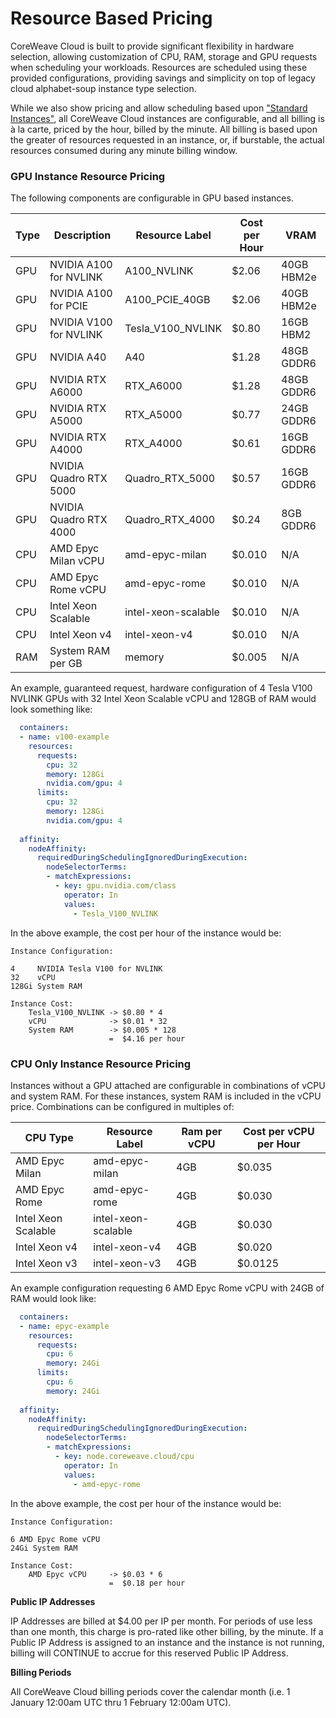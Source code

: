 # Resource Based Pricing

CoreWeave Cloud is built to provide significant flexibility in hardware selection, allowing customization of CPU, RAM, storage and GPU requests when scheduling your workloads. Resources are scheduled using these provided configurations, providing savings and simplicity on top of legacy cloud alphabet-soup instance type selection.

While we also show pricing and allow scheduling based upon ["Standard Instances"](https://www.coreweave.com/pricing), all CoreWeave Cloud instances are configurable, and all billing is à la carte, priced by the hour, billed by the minute. All billing is based upon the greater of resources requested in an instance, or, if burstable, the actual resources consumed during any minute billing window.

### GPU Instance Resource Pricing

The following components are configurable in GPU based instances.

| Type | Description            | Resource Label      | Cost per Hour | VRAM       |
| ---- | ---------------------- | ------------------- | ------------- | ---------- |
| GPU  | NVIDIA A100 for NVLINK | A100\_NVLINK        | $2.06         | 40GB HBM2e |
| GPU  | NVIDIA A100 for PCIE   | A100\_PCIE\_40GB    | $2.06         | 40GB HBM2e |
| GPU  | NVIDIA V100 for NVLINK | Tesla\_V100\_NVLINK | $0.80         | 16GB HBM2  |
| GPU  | NVIDIA A40             | A40                 | $1.28         | 48GB GDDR6 |
| GPU  | NVIDIA RTX A6000       | RTX\_A6000          | $1.28         | 48GB GDDR6 |
| GPU  | NVIDIA RTX A5000       | RTX\_A5000          | $0.77         | 24GB GDDR6 |
| GPU  | NVIDIA RTX A4000       | RTX\_A4000          | $0.61         | 16GB GDDR6 |
| GPU  | NVIDIA Quadro RTX 5000 | Quadro\_RTX\_5000   | $0.57         | 16GB GDDR6 |
| GPU  | NVIDIA Quadro RTX 4000 | Quadro\_RTX\_4000   | $0.24         | 8GB GDDR6  |
| CPU  | AMD Epyc Milan vCPU    | amd-epyc-milan      | $0.010        | N/A        |
| CPU  | AMD Epyc Rome vCPU     | amd-epyc-rome       | $0.010        | N/A        |
| CPU  | Intel Xeon Scalable    | intel-xeon-scalable | $0.010        | N/A        |
| CPU  | Intel Xeon v4          | intel-xeon-v4       | $0.010        | N/A        |
| RAM  | System RAM per GB      | memory              | $0.005        | N/A        |

An example, guaranteed request, hardware configuration of 4 Tesla V100 NVLINK GPUs with 32 Intel Xeon Scalable vCPU and 128GB of RAM would look something like:

```yaml
  containers:
  - name: v100-example
    resources:
      requests:
        cpu: 32
        memory: 128Gi
        nvidia.com/gpu: 4
      limits:
        cpu: 32
        memory: 128Gi
        nvidia.com/gpu: 4        
        
  affinity:
    nodeAffinity:
      requiredDuringSchedulingIgnoredDuringExecution:
        nodeSelectorTerms:
        - matchExpressions:
          - key: gpu.nvidia.com/class
            operator: In
            values:
              - Tesla_V100_NVLINK
```

In the above example, the cost per hour of the instance would be:

```
Instance Configuration:

4     NVIDIA Tesla V100 for NVLINK
32    vCPU
128Gi System RAM

Instance Cost:
    Tesla_V100_NVLINK -> $0.80 * 4
    vCPU              -> $0.01 * 32
    System RAM        -> $0.005 * 128
                      =  $4.16 per hour
```

### CPU Only Instance Resource Pricing

Instances without a GPU attached are configurable in combinations of vCPU and system RAM. For these instances, system RAM is included in the vCPU price. Combinations can be configured in multiples of:

| CPU Type            | Resource Label      | Ram per vCPU | Cost per vCPU per Hour |
| ------------------- | ------------------- | ------------ | ---------------------- |
| AMD Epyc Milan      | amd-epyc-milan      | 4GB          | $0.035                 |
| AMD Epyc Rome       | amd-epyc-rome       | 4GB          | $0.030                 |
| Intel Xeon Scalable | intel-xeon-scalable | 4GB          | $0.030                 |
| Intel Xeon v4       | intel-xeon-v4       | 4GB          | $0.020                 |
| Intel Xeon v3       | intel-xeon-v3       | 4GB          | $0.0125                |

An example configuration requesting 6 AMD Epyc Rome vCPU with 24GB of RAM would look like:

```yaml
  containers:
  - name: epyc-example
    resources:
      requests:
        cpu: 6
        memory: 24Gi      
      limits:
        cpu: 6
        memory: 24Gi        
        
  affinity:
    nodeAffinity:
      requiredDuringSchedulingIgnoredDuringExecution:
        nodeSelectorTerms:
        - matchExpressions:
          - key: node.coreweave.cloud/cpu
            operator: In
            values:
              - amd-epyc-rome   
```

In the above example, the cost per hour of the instance would be:

```
Instance Configuration:

6 AMD Epyc Rome vCPU
24Gi System RAM

Instance Cost:
    AMD Epyc vCPU     -> $0.03 * 6
                      =  $0.18 per hour
```

**Public IP Addresses**

IP Addresses are billed at $4.00 per IP per month. For periods of use less than one month, this charge is pro-rated like other billing, by the minute. If a Public IP Address is assigned to an instance and the instance is not running, billing will CONTINUE to accrue for this reserved Public IP Address.

**Billing Periods**

All CoreWeave Cloud billing periods cover the calendar month (i.e. 1 January 12:00am UTC thru 1 February 12:00am UTC).

